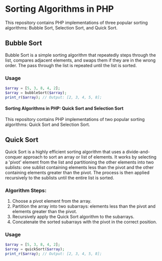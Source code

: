 # Sorting Algorithms in PHP

This repository contains PHP implementations of three popular sorting algorithms: Bubble Sort, Selection Sort, and Quick Sort.

## Bubble Sort

Bubble Sort is a simple sorting algorithm that repeatedly steps through the list, compares adjacent elements, and swaps them if they are in the wrong order. The pass through the list is repeated until the list is sorted.

### Usage

```php
$array = [5, 3, 8, 4, 2];
$array = bubbleSort($array);
print_r($array); // Output: [2, 3, 4, 5, 8];
```

#### Sorting Algorithms in PHP: Quick Sort and Selection Sort

This repository contains PHP implementations of two popular sorting algorithms: Quick Sort and Selection Sort.

## Quick Sort

Quick Sort is a highly efficient sorting algorithm that uses a divide-and-conquer approach to sort an array or list of elements. It works by selecting a 'pivot' element from the list and partitioning the other elements into two sublists: one sublist containing elements less than the pivot and the other containing elements greater than the pivot. The process is then applied recursively to the sublists until the entire list is sorted.

### Algorithm Steps:
1. Choose a pivot element from the array.
2. Partition the array into two subarrays: elements less than the pivot and elements greater than the pivot.
3. Recursively apply the Quick Sort algorithm to the subarrays.
4. Concatenate the sorted subarrays with the pivot in the correct position.

### Usage

```php
$array = [5, 3, 8, 4, 2];
$array = quickSort($array);
print_r($array); // Output: [2, 3, 4, 5, 8];
```
